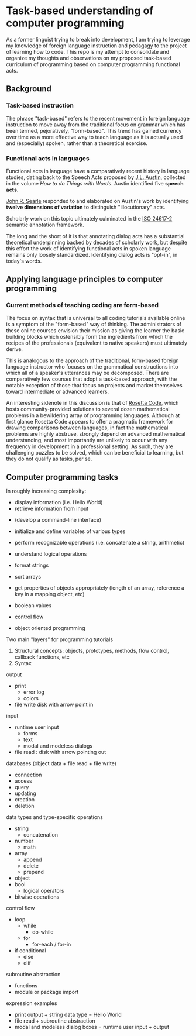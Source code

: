 # Task-based understanding of computer programming
As a former linguist trying to break into development, I am trying to leverage my knowledge of foreign language instruction and pedagagy to the project of learning how to code. This repo is my attempt to consolidate and organize my thoughts and observations on my proposed task-based curriculum of programming based on computer programming functional acts.

## Background

### Task-based instruction
The phrase "task-based" refers to the recent movement in foreign language instruction to move away from the traditional focus on grammar which has been termed, pejoratively, "form-based". This trend has gained currency over time as a more effective way to teach language as it is actually used and (especially) spoken, rather than a theoretical exercise.

### Functional acts in languages
Functional acts in language have a comparatively recent history in language studies, dating back to the Speech Acts proposed by [J.L. Austin](https://en.wikipedia.org/wiki/J._L._Austin), collected in the volume _How to do Things with Words_. Austin identified five **speech acts**.

[John R. Searle](https://en.wikipedia.org/wiki/John_Searle) responded to and elaborated on Austin's work by identifying **twelve dimensions of variation** to distinguish "illocutionary" acts.

Scholarly work on this topic ultimately culminated in the [ISO 24617-2](https://www.iso.org/standard/51967.html) semantic annotation framework.

The long and the short of it is that annotating dialog acts has a substantial theoretical underpinning backed by decades of scholarly work, but despite this effort the work of identifying functional acts in spoken language remains only loosely standardized. Identifying dialog acts is "opt-in", in today's words.

## Applying language principles to computer programming

### Current methods of teaching coding are form-based
The focus on syntax that is universal to all coding tutorials available online is a symptom of the "form-based" way of thinking. The administrators of these online courses envision their mission as giving the learner the basic building blocks which ostensibly form the ingredients from which the recipes of the professionals (equivalent to native speakers) must ultimately derive. 

This is analogous to the approach of the traditional, form-based foreign language instructor who focuses on the grammatical constructions into which all of a speaker's utterances may be decomposed. There are comparatively few courses that adopt a task-based approach, with the notable exception of those that focus on projects and market themselves toward intermediate or advanced learners.

An interesting sidenote in this discussion is that of [Rosetta Code](https://www.rosettacode.org/), which hosts community-provided solutions to several dozen mathematical problems in a bewildering array of programming languages. Although at first glance Rosetta Code appears to offer a pragmatic framework for drawing comparisons between languages, in fact the mathematical problems are highly abstruse, strongly depend on advanced mathematical understanding, and most importantly are unlikely to occur with any frequency in development in a professional setting. As such, they are challenging puzzles to be solved, which can be beneficial to learning, but they do not qualify as tasks, per se.

## Computer programming tasks
In roughly increasing complexity:
- display information (i.e. Hello World)
- retrieve information from input
+ (develop a command-line interface)
- initialize and define variables of various types 
- perform recognizable operations (i.e. concatenate a string, arithmetic)
- understand logical operations

- format strings
- sort arrays
- get properties of objects appropriately (length of an array, reference a key in a mapping object, etc)
- boolean values
- control flow

- object oriented programming





Two main "layers" for programming tutorials

1. Structural concepts: objects, prototypes, methods, flow control, callback functions, etc
2. Syntax

output
  - print
    - error log
    - colors
  - file write
    disk with arrow point in

input
  - runtime user input
    - forms
    - text
    - modal and modeless dialogs
  - file read : disk with arrow pointing out

databases (object data + file read + file write)
  - connection
  - access
  - query
  - updating
  - creation
  - deletion
  
data types and type-specific operations
  - string
    - concatenation
  - number
    - math
  - array
    - append
    - delete
    - prepend
  - object
  - bool
    - logical operators
  - bitwise operations

control flow
  - loop
    - while
      - do-while
    - for
      - for-each / for-in
  - if conditional
    - else
    - elif

subroutine abstraction
  - functions
  - module or package import

expression examples
- print output + string data type = Hello World
- file read + subroutine abstraction
- modal and modeless dialog boxes = runtime user input + output
